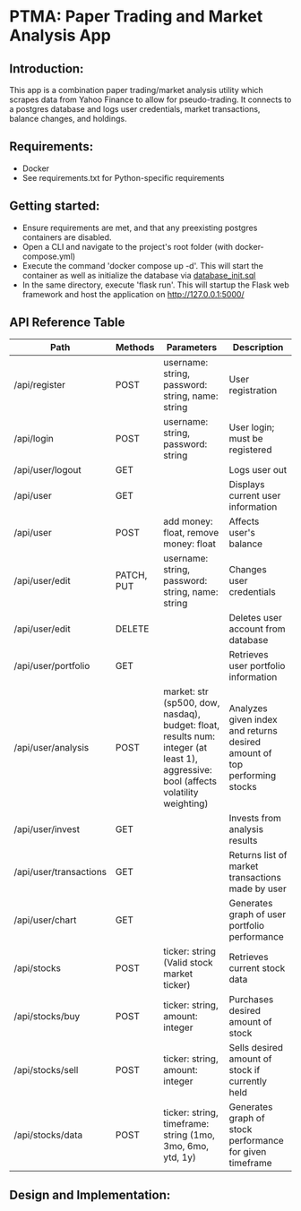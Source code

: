 # PTMA: Paper Trading and Market Analysis App

## Introduction:

This app is a combination paper trading/market analysis utility which scrapes data from Yahoo Finance to allow for pseudo-trading. It connects to a postgres database and logs user credentials, market transactions, balance changes, and holdings.

## Requirements:

* Docker
* See requirements.txt for Python-specific requirements

## Getting started:

* Ensure requirements are met, and that any preexisting postgres containers are disabled.
* Open a CLI and navigate to the project's root folder (with docker-compose.yml)
* Execute the command 'docker compose up -d'. This will start the container as well as initialize the database via [database_init.sql](initdb/database_init.sql)
* In the same directory, execute 'flask run'. This will startup the Flask web framework and host the application on http://127.0.0.1:5000/

## API Reference Table

| Path      | Methods | Parameters     | Description | 
| ---- | ---- | ---- | ---- |
| /api/register      | POST       | username: string, password: string, name: string   | User registration |
| /api/login   | POST       | username: string, password: string     | User login; must be registered |
| /api/user/logout | GET | | Logs user out |
| /api/user | GET | | Displays current user information |
| /api/user | POST | add money: float, remove money: float | Affects user's balance |
| /api/user/edit | PATCH, PUT | username: string, password: string, name: string | Changes user credentials |
| /api/user/edit | DELETE | | Deletes user account from database |
| /api/user/portfolio | GET | | Retrieves user portfolio information |
| /api/user/analysis | POST | market: str (sp500, dow, nasdaq), budget: float, results num: integer (at least 1), aggressive: bool (affects volatility weighting) | Analyzes given index and returns desired amount of top performing stocks |
| /api/user/invest | GET | | Invests from analysis results |
| /api/user/transactions | GET | | Returns list of market transactions made by user |
| /api/user/chart | GET | | Generates graph of user portfolio performance |
| /api/stocks | POST | ticker: string (Valid stock market ticker) | Retrieves current stock data | 
| /api/stocks/buy | POST | ticker: string, amount: integer | Purchases desired amount of stock |
| /api/stocks/sell | POST | ticker: string, amount: integer | Sells desired amount of stock if currently held |
| /api/stocks/data | POST | ticker: string, timeframe: string (1mo, 3mo, 6mo, ytd, 1y) | Generates graph of stock performance for given timeframe |


## Design and Implementation:



